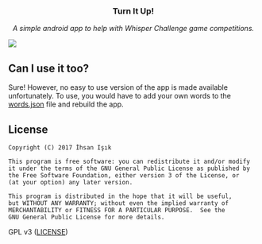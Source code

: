 
<h3><p align="center">Turn It Up!</p></h3>

<p align="center"><i>A simple android app to help with Whisper Challenge game competitions.</i></p>

![](https://user-images.githubusercontent.com/2550945/33810875-43f84272-de0b-11e7-9848-3bf10a1a59dd.png)

## Can I use it too?
Sure! However, no easy to use version of the app is made available unfortunately. To use, you would have to add your own words to the [words.json](/app/src/main/assets/words.json) file and rebuild the app. 

## License
```
Copyright (C) 2017 İhsan Işık

This program is free software: you can redistribute it and/or modify
it under the terms of the GNU General Public License as published by
the Free Software Foundation, either version 3 of the License, or
(at your option) any later version.

This program is distributed in the hope that it will be useful,
but WITHOUT ANY WARRANTY; without even the implied warranty of
MERCHANTABILITY or FITNESS FOR A PARTICULAR PURPOSE.  See the
GNU General Public License for more details.
```
GPL v3 ([LICENSE](/LICENSE))
